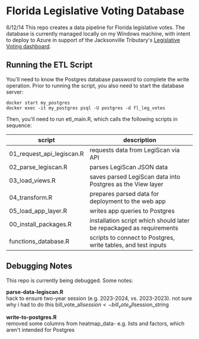 # Florida Legislative Voting Database
6/12/14
 This repo creates a data pipeline for Florida legislative votes. The database is currently managed locally on my Windows machine, with intent to deploy to Azure in support of the Jacksonville Tributary's [Legislative Voting dashboard](https://shiny.jaxtrib.org/).

 ## Running the ETL Script
 You'll need to know the Postgres database password to complete the write operation. Prior to running the script, you also need to start the database server:


 ```
 docker start my_postgres
 docker exec -it my_postgres psql -U postgres -d fl_leg_votes
```

 Then, you'll need to run etl_main.R, which calls the following scripts in sequence:

 | script                   | description              |
|--------------------------|--------------------------|
| 01_request_api_legiscan.R|requests data from LegiScan via API |
| 02_parse_legiscan.R      |parses LegiScan JSON data |
| 03_load_views.R      |saves parsed LegiScan data into Postgres as the View layer|
| 04_transform.R       |prepares parsed data for deployment to the web app |
| 05_load_app_layer.R      |writes app queries to Postgres |
| 00_install_packages.R      |installation script which should later be repackaged as requirements |
| functions_database.R      |scripts to connect to Postgres, write tables, and test inputs |

 ## Debugging Notes
 This repo is currently being debugged. Some notes:

**parse-data-legiscan.R**  
hack to ensure two-year session (e.g. 2023-2024, vs. 2023-2023). not sure why i had to do this
bill_vote_all$session <- bill_vote_all$session_string

**write-to-postgres.R**  
removed some columns from heatmap_data- e.g. lists and factors, which aren't intended for Postgres
